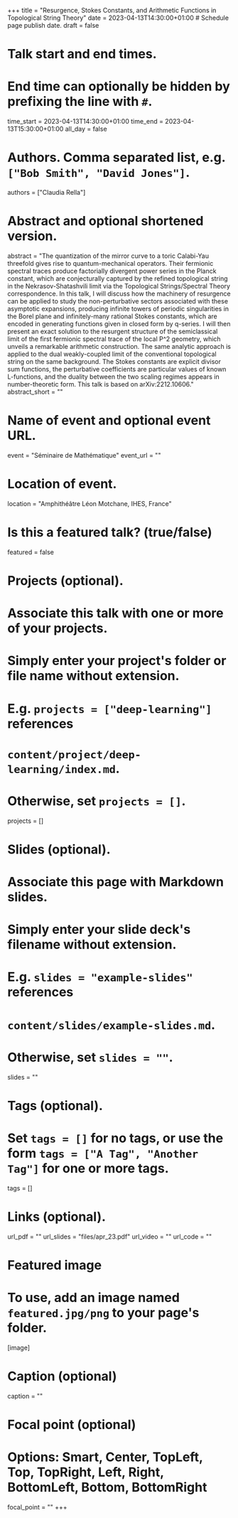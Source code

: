 +++
title = "Resurgence, Stokes Constants, and Arithmetic Functions in Topological String Theory"
date = 2023-04-13T14:30:00+01:00  # Schedule page publish date.
draft = false

# Talk start and end times.
#   End time can optionally be hidden by prefixing the line with `#`.
time_start = 2023-04-13T14:30:00+01:00
time_end = 2023-04-13T15:30:00+01:00
all_day = false

# Authors. Comma separated list, e.g. `["Bob Smith", "David Jones"]`.
authors = ["Claudia Rella"]

# Abstract and optional shortened version.
abstract = "The quantization of the mirror curve to a toric Calabi-Yau threefold gives rise to quantum-mechanical operators. Their fermionic spectral traces produce factorially divergent power series in the Planck constant, which are conjecturally captured by the refined topological string in the Nekrasov-Shatashvili limit via the Topological Strings/Spectral Theory correspondence. In this talk, I will discuss how the machinery of resurgence can be applied to study the non-perturbative sectors associated with these asymptotic expansions, producing infinite towers of periodic singularities in the Borel plane and infinitely-many rational Stokes constants, which are encoded in generating functions given in closed form by q-series. I will then present an exact solution to the resurgent structure of the semiclassical limit of the first fermionic spectral trace of the local P^2 geometry, which unveils a remarkable arithmetic construction. The same analytic approach is applied to the dual weakly-coupled limit of the conventional topological string on the same background. The Stokes constants are explicit divisor sum functions, the perturbative coefficients are particular values of known L-functions, and the duality between the two scaling regimes appears in number-theoretic form. This talk is based on arXiv:2212.10606."
abstract_short = ""

# Name of event and optional event URL.
event = "Séminaire de Mathématique"
event_url = ""

# Location of event.
location = "Amphithéâtre Léon Motchane, IHES, France"

# Is this a featured talk? (true/false)
featured = false

# Projects (optional).
#   Associate this talk with one or more of your projects.
#   Simply enter your project's folder or file name without extension.
#   E.g. `projects = ["deep-learning"]` references 
#   `content/project/deep-learning/index.md`.
#   Otherwise, set `projects = []`.
projects = []

# Slides (optional).
#   Associate this page with Markdown slides.
#   Simply enter your slide deck's filename without extension.
#   E.g. `slides = "example-slides"` references 
#   `content/slides/example-slides.md`.
#   Otherwise, set `slides = ""`.
slides = ""

# Tags (optional).
#   Set `tags = []` for no tags, or use the form `tags = ["A Tag", "Another Tag"]` for one or more tags.
tags = []

# Links (optional).
url_pdf = ""
url_slides = "files/apr_23.pdf"
url_video = ""
url_code = ""

# Featured image
# To use, add an image named `featured.jpg/png` to your page's folder. 
[image]
  # Caption (optional)
  caption = ""

  # Focal point (optional)
  # Options: Smart, Center, TopLeft, Top, TopRight, Left, Right, BottomLeft, Bottom, BottomRight
  focal_point = ""
+++
